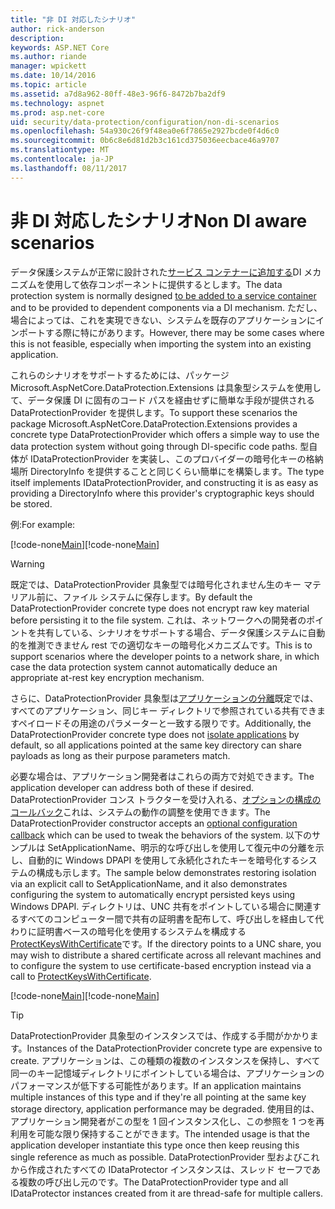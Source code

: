 ```yaml
---
title: "非 DI 対応したシナリオ"
author: rick-anderson
description: 
keywords: ASP.NET Core
ms.author: riande
manager: wpickett
ms.date: 10/14/2016
ms.topic: article
ms.assetid: a7d8a962-80ff-48e3-96f6-8472b7ba2df9
ms.technology: aspnet
ms.prod: asp.net-core
uid: security/data-protection/configuration/non-di-scenarios
ms.openlocfilehash: 54a930c26f9f48ea0e6f7865e2927bcde0f4d6c0
ms.sourcegitcommit: 0b6c8e6d81d2b3c161cd375036eecbace46a9707
ms.translationtype: MT
ms.contentlocale: ja-JP
ms.lasthandoff: 08/11/2017
---
```

# <a name="non-di-aware-scenarios"></a><span data-ttu-id="aa917-103">非 DI 対応したシナリオ</span><span class="sxs-lookup"><span data-stu-id="aa917-103">Non DI aware scenarios</span></span>

<span data-ttu-id="aa917-104">データ保護システムが正常に設計された[サービス コンテナーに追加する](../consumer-apis/overview.md)DI メカニズムを使用して依存コンポーネントに提供するとします。</span><span class="sxs-lookup"><span data-stu-id="aa917-104">The data protection system is normally designed [to be added to a service container](../consumer-apis/overview.md) and to be provided to dependent components via a DI mechanism.</span></span> <span data-ttu-id="aa917-105">ただし、場合によっては、これを実現できない、システムを既存のアプリケーションにインポートする際に特にがあります。</span><span class="sxs-lookup"><span data-stu-id="aa917-105">However, there may be some cases where this is not feasible, especially when importing the system into an existing application.</span></span>

<span data-ttu-id="aa917-106">これらのシナリオをサポートするためには、パッケージ Microsoft.AspNetCore.DataProtection.Extensions は具象型システムを使用して、データ保護 DI に固有のコード パスを経由せずに簡単な手段が提供される DataProtectionProvider を提供します。</span><span class="sxs-lookup"><span data-stu-id="aa917-106">To support these scenarios the package Microsoft.AspNetCore.DataProtection.Extensions provides a concrete type DataProtectionProvider which offers a simple way to use the data protection system without going through DI-specific code paths.</span></span> <span data-ttu-id="aa917-107">型自体が IDataProtectionProvider を実装し、このプロバイダーの暗号化キーの格納場所 DirectoryInfo を提供することと同じくらい簡単にを構築します。</span><span class="sxs-lookup"><span data-stu-id="aa917-107">The type itself implements IDataProtectionProvider, and constructing it is as easy as providing a DirectoryInfo where this provider's cryptographic keys should be stored.</span></span>

<span data-ttu-id="aa917-108">例:</span><span class="sxs-lookup"><span data-stu-id="aa917-108">For example:</span></span>

<span data-ttu-id="aa917-109">[!code-none[Main](non-di-scenarios/_static/nodisample1.cs)]</span><span class="sxs-lookup"><span data-stu-id="aa917-109">[!code-none[Main](non-di-scenarios/_static/nodisample1.cs)]</span></span>

>[!WARNING]
> <span data-ttu-id="aa917-110">既定では、DataProtectionProvider 具象型では暗号化されません生のキー マテリアル前に、ファイル システムに保存します。</span><span class="sxs-lookup"><span data-stu-id="aa917-110">By default the DataProtectionProvider concrete type does not encrypt raw key material before persisting it to the file system.</span></span> <span data-ttu-id="aa917-111">これは、ネットワークへの開発者のポイントを共有している、シナリオをサポートする場合、データ保護システムに自動的を推測できません rest での適切なキーの暗号化メカニズムです。</span><span class="sxs-lookup"><span data-stu-id="aa917-111">This is to support scenarios where the developer points to a network share, in which case the data protection system cannot automatically deduce an appropriate at-rest key encryption mechanism.</span></span>
>
><span data-ttu-id="aa917-112">さらに、DataProtectionProvider 具象型は[アプリケーションの分離](overview.md#data-protection-configuration-per-app-isolation)既定では、すべてのアプリケーション、同じキー ディレクトリで参照されている共有できますペイロードその用途のパラメーターと一致する限りです。</span><span class="sxs-lookup"><span data-stu-id="aa917-112">Additionally, the DataProtectionProvider concrete type does not [isolate applications](overview.md#data-protection-configuration-per-app-isolation) by default, so all applications pointed at the same key directory can share payloads as long as their purpose parameters match.</span></span>

<span data-ttu-id="aa917-113">必要な場合は、アプリケーション開発者はこれらの両方で対処できます。</span><span class="sxs-lookup"><span data-stu-id="aa917-113">The application developer can address both of these if desired.</span></span> <span data-ttu-id="aa917-114">DataProtectionProvider コンス トラクターを受け入れる、[オプションの構成のコールバック](overview.md#data-protection-configuration-callback)これは、システムの動作の調整を使用できます。</span><span class="sxs-lookup"><span data-stu-id="aa917-114">The DataProtectionProvider constructor accepts an [optional configuration callback](overview.md#data-protection-configuration-callback) which can be used to tweak the behaviors of the system.</span></span> <span data-ttu-id="aa917-115">以下のサンプルは SetApplicationName、明示的な呼び出しを使用して復元中の分離を示し、自動的に Windows DPAPI を使用して永続化されたキーを暗号化するシステムの構成も示します。</span><span class="sxs-lookup"><span data-stu-id="aa917-115">The sample below demonstrates restoring isolation via an explicit call to SetApplicationName, and it also demonstrates configuring the system to automatically encrypt persisted keys using Windows DPAPI.</span></span> <span data-ttu-id="aa917-116">ディレクトリは、UNC 共有をポイントしている場合に関連するすべてのコンピューター間で共有の証明書を配布して、呼び出しを経由して代わりに証明書ベースの暗号化を使用するシステムを構成する[ProtectKeysWithCertificate](overview.md#configuring-x509-certificate)です。</span><span class="sxs-lookup"><span data-stu-id="aa917-116">If the directory points to a UNC share, you may wish to distribute a shared certificate across all relevant machines and to configure the system to use certificate-based encryption instead via a call to [ProtectKeysWithCertificate](overview.md#configuring-x509-certificate).</span></span>

<span data-ttu-id="aa917-117">[!code-none[Main](non-di-scenarios/_static/nodisample2.cs)]</span><span class="sxs-lookup"><span data-stu-id="aa917-117">[!code-none[Main](non-di-scenarios/_static/nodisample2.cs)]</span></span>

>[!TIP]
> <span data-ttu-id="aa917-118">DataProtectionProvider 具象型のインスタンスでは、作成する手間がかかります。</span><span class="sxs-lookup"><span data-stu-id="aa917-118">Instances of the DataProtectionProvider concrete type are expensive to create.</span></span> <span data-ttu-id="aa917-119">アプリケーションは、この種類の複数のインスタンスを保持し、すべて同一のキー記憶域ディレクトリにポイントしている場合は、アプリケーションのパフォーマンスが低下する可能性があります。</span><span class="sxs-lookup"><span data-stu-id="aa917-119">If an application maintains multiple instances of this type and if they're all pointing at the same key storage directory, application performance may be degraded.</span></span> <span data-ttu-id="aa917-120">使用目的は、アプリケーション開発者がこの型を 1 回インスタンス化し、この参照を 1 つを再利用を可能な限り保持することができます。</span><span class="sxs-lookup"><span data-stu-id="aa917-120">The intended usage is that the application developer instantiate this type once then keep reusing this single reference as much as possible.</span></span> <span data-ttu-id="aa917-121">DataProtectionProvider 型およびこれから作成されたすべての IDataProtector インスタンスは、スレッド セーフである複数の呼び出し元のです。</span><span class="sxs-lookup"><span data-stu-id="aa917-121">The DataProtectionProvider type and all IDataProtector instances created from it are thread-safe for multiple callers.</span></span>
